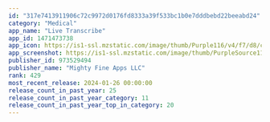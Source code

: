 ```yaml
---
id: "317e7413911906c72c9972d0176fd8333a39f533bc1b0e7dddbebd22beeabd24"
category: "Medical"
app_name: "Live Transcribe"
app_id: 1471473738
app_icon: https://is1-ssl.mzstatic.com/image/thumb/Purple116/v4/f7/d8/cf/f7d8cf72-47d9-292e-df59-e8231a19ba4c/AppIconRelease-0-1x_U007epad-0-85-220-0.png/1024x1024bb.png
app_screenshot: https://is1-ssl.mzstatic.com/image/thumb/PurpleSource116/v4/47/10/e6/4710e619-1da3-b33b-ae22-e3c58b63f53f/ff8e4b5a-89a7-4647-99af-bd66c0c1abc9_Frame_8.jpg/1284x2778bb.png
publisher_id: 973529494
publisher_name: "Mighty Fine Apps LLC"
rank: 429
most_recent_release: 2024-01-26 00:00:00
release_count_in_past_year: 25
release_count_in_past_year_category: 11
release_count_in_past_year_top_in_category: 20
---
```

